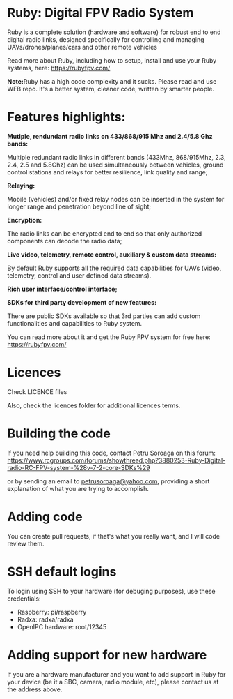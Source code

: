 # Ruby: Digital FPV Radio System
Ruby is a complete solution (hardware and software) for robust end to end digital radio links, designed specifically for controlling and managing UAVs/drones/planes/cars and other remote vehicles

Read more about Ruby, including how to setup, install and use your Ruby systems, here: https://rubyfpv.com/

<B>Note:</B>Ruby has a high code complexity and it sucks. Please read and use WFB repo. It's a better system, cleaner code, written by smarter people.

# Features highlights:

<B>Mutiple, rendundant radio links on 433/868/915 Mhz and 2.4/5.8 Ghz bands:</B>

Multiple redundant radio links in different bands (433Mhz, 868/915Mhz, 2.3, 2.4, 2.5 and 5.8Ghz) can be used simultaneously between vehicles, ground control stations and relays for better resilience, link quality and range;

<B>Relaying:</B>

Mobile (vehicles) and/or fixed relay nodes can be inserted in the system for longer range and penetration beyond line of sight;

<B>Encryption:</B>

The radio links can be encrypted end to end so that only authorized components can decode the radio data;

<B>Live video, telemetry, remote control, auxiliary & custom data streams:</B>

By default Ruby supports all the required data capabilities for UAVs (video, telemetry, control and user defined data streams).

<B>Rich user interface/control interface;</B>

<B>SDKs for third party development of new features:</B>

There are public SDKs available so that 3rd parties can add custom functionalities and capabilities to Ruby system.


You can read more about it and get the Ruby FPV system for free here: https://rubyfpv.com/

# Licences

Check LICENCE files

Also, check the licences folder for additional licences terms.

# Building the code

If you need help building this code, contact Petru Soroaga on this forum:
https://www.rcgroups.com/forums/showthread.php?3880253-Ruby-Digital-radio-RC-FPV-system-%28v-7-2-core-SDKs%29

or by sending an email to petrusoroaga@yahoo.com, providing a short explanation of what you are trying to accomplish.

# Adding code

You can create pull requests, if that's what you really want, and I will code review them.

# SSH default logins

To login using SSH to your hardware (for debuging purposes), use these credentials:
* Raspberry: pi/raspberry
* Radxa: radxa/radxa
* OpenIPC hardware: root/12345

# Adding support for new hardware

If you are a hardware manufacturer and you want to add support in Ruby for your device (be it a SBC, camera, radio module, etc), please contact us at the address above.
